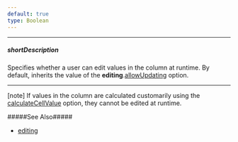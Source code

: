 ```yaml
---
default: true
type: Boolean
---
```

---
##### shortDescription
Specifies whether a user can edit values in the column at runtime. By default, inherits the value of the **editing**.[allowUpdating](/api-reference/10%20UI%20Widgets/dxDataGrid/1%20Configuration/editing/allowUpdating.md '{basewidgetpath}/Configuration/editing/#allowUpdating') option.

---
[note] If values in the column are calculated customarily using the [calculateCellValue](/api-reference/10%20UI%20Widgets/GridBase/1%20Configuration/columns/calculateCellValue.md '{basewidgetpath}/Configuration/columns/#calculateCellValue') option, they cannot be edited at runtime.

#####See Also#####
- [editing](/api-reference/10%20UI%20Widgets/GridBase/1%20Configuration/editing '{basewidgetpath}/Configuration/editing/')